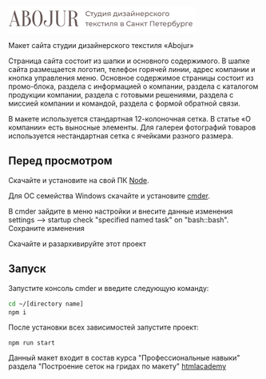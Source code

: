 <img width="376" height="52" alt="Abojur logo" src="https://github.com/shurawi/abojur/blob/master/source/img/logo.png">

Макет сайта студии дизайнерского текстиля «Abojur»

Страница сайта состоит из шапки и основного содержимого. В шапке сайта размещается логотип, телефон горячей линии, адрес компании и кнопка управления меню. Основное содержимое страницы состоит из промо-блока, раздела с информацией о компании, раздела с каталогом продукции компании, раздела с готовыми решениями, раздела с миссией компании и командой, раздела с формой обратной связи.

В макете используется стандартная 12-колоночная сетка. В статье «О компании» есть выносные элементы. Для галереи фотографий товаров используется нестандартная сетка с ячейками разного размера.

## Перед просмотром 
Скачайте и установите на свой ПК [Node](https://nodejs.org/en/).

Для ОС семейства Windows скачайте и установите [cmder](https://cmder.net/).

В cmder зайдите в меню настройки и внесите данные изменения settings --> startup check "specified named task" on "bash::bash". Сохраните изменения

Скачайте и разархивируйте этот проект

## Запуск 
Запустите консоль cmder и введите следующую команду:
```bash
cd ~/[directory name]
npm i
```
После установки всех зависимостей запустите проект:
```bush
npm run start
```
Данный макет входит в состав курса "Профессиональные навыки" раздела "Построение сеток на гридах по макету" [htmlacademy](https://htmlacademy.ru/skills)
